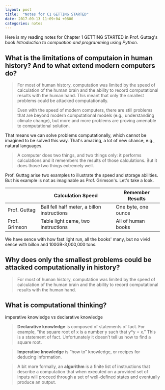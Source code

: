 ```yaml
---
layout: post
title:  "Notes for C1 GETTING STARTED"
date: 2017-09-13 11:09:04 +0800
categories: notes
---
```


Here is my reading notes for Chapter 1 GETTING STARTED in Prof. Guttag's book *Introduction to compuation and programming using Python*.

## What is the limitations of computaion in human history? And to what extend modern computers do?

> For most of human history, computation was limited by the speed of calculation of the human brain and the ability to record computational results with the human hand. This meant that only the smallest problems could be attacked computationally. 
>
> Even with the speed of modern computers, there are still problems that are beyond modern computational models (e.g., understanding climate change), but more and more problems are proving amenable to computational solution.

That means we can solve problems computationally, which cannot be imagined to be solved this way. That's amazing, a lot of new chance, e.g., natural languages.

> A computer does two things, and two things only: it performs calculations and it remembers the results of those calculations. But it does those two things extremely well.

Prof. Guttag arise two examples to illustrate the speed and storage abilities. But his example is not as imaginable as Prof. Grimson's. Let's take a look.

|               | Calculation Speed                        | Remember Results    |
| ------------- | ---------------------------------------- | ------------------- |
| Prof. Guttag  | Ball fell half meter, a billon instructions | One byte, one ounce |
| Prof. Grimson | Table light came, two instructions       | All of human books  |

We have sence with how fast light run, all the books' many, but no vivid sence with billon and 100GB-3,000,000 tons.

## Why does only the smallest problems could be attacked computationally in history?

> For most of human history, computation was limited by the speed of calculation of the human brain and the ability to record computational results with the human hand.

## What is computational thinking?

imperative knowledge vs declarative knowledge

> **Declarative knowledge** is composed of statements of fact. For example, “the square root of x is a number y such that y*y = x.” This is a statement of fact. Unfortunately it doesn’t tell us how to find a square root.

> **Imperative knowledge** is “how to” knowledge, or recipes for deducing information.

> A bit more formally, an **algorithm** is a finite list of instructions that describe a computation that when executed on a provided set of inputs will proceed through a set of well-defined states and eventually produce an output.

